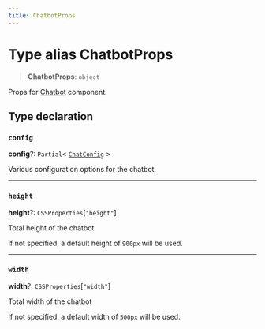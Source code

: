 ```yaml
---
title: ChatbotProps
---
```


# Type alias ChatbotProps

> **ChatbotProps**: `object`

Props for [Chatbot](../generative-ai/function.Chatbot.md) component.

## Type declaration

### `config`

**config**?: `Partial`\< [`ChatConfig`](../interfaces/interface.ChatConfig.md) \>

Various configuration options for the chatbot

***

### `height`

**height**?: `CSSProperties`[`"height"`]

Total height of the chatbot

If not specified, a default height of `900px` will be used.

***

### `width`

**width**?: `CSSProperties`[`"width"`]

Total width of the chatbot

If not specified, a default width of `500px` will be used.
